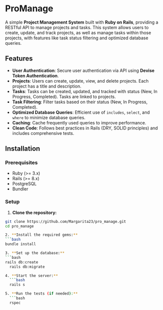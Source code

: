 # ProManage

A simple **Project Management System** built with **Ruby on Rails**, providing a RESTful API to manage projects and tasks. This system allows users to create, update, and track projects, as well as manage tasks within those projects, with features like task status filtering and optimized database queries.

## Features

- **User Authentication**: Secure user authentication via API using **Devise Token Authentication**.
- **Projects**: Users can create, update, view, and delete projects. Each project has a title and description.
- **Tasks**: Tasks can be created, updated, and tracked with status (New, In Progress, Completed). Tasks are linked to projects.
- **Task Filtering**: Filter tasks based on their status (New, In Progress, Completed).
- **Optimized Database Queries**: Efficient use of `includes`, `select`, and `where` to minimize database queries.
- **Caching**: Cache frequently used queries to improve performance.
- **Clean Code**: Follows best practices in Rails (DRY, SOLID principles) and includes comprehensive tests.

## Installation

### Prerequisites

- Ruby (>= 3.x)
- Rails (>= 8.x)
- PostgreSQL
- Bundler

### Setup

1. **Clone the repository:**
  ```bash
  git clone https://github.com/Margarita23/pro_manage.git
  cd pro_manage

2. **Install the required gems:**
  ```bash
  bundle install

3. **Set up the database:**
  ```bash
  rails db:create
	rails db:migrate

4. **Start the server:**
	```bash
	rails s

5. **Run the tests (if needed):**
	```bash
	rspec